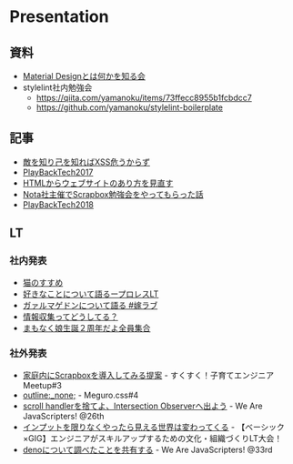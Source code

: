 # Presentation

## 資料
- [Material Designとは何かを知る会](https://speakerdeck.com/yamanoku/material-designtohahe-kawozhi-ruhui)
- stylelint社内勉強会
    - https://qiita.com/yamanoku/items/73ffecc8955b1fcbdcc7
    - https://github.com/yamanoku/stylelint-boilerplate

## 記事
- [敵を知り己を知ればXSS危うからず](https://scrapbox.io/yamanoku/%E6%95%B5%E3%82%92%E7%9F%A5%E3%82%8A%E5%B7%B1%E3%82%92%E7%9F%A5%E3%82%8C%E3%81%B0XSS%E5%8D%B1%E3%81%86%E3%81%8B%E3%82%89%E3%81%9A)
- [PlayBackTech2017](https://scrapbox.io/yamanoku/PlayBackTech2017)
- [HTMLからウェブサイトのあり方を見直す](https://scrapbox.io/yamanoku/HTML%E3%81%8B%E3%82%89%E3%82%A6%E3%82%A7%E3%83%96%E3%82%B5%E3%82%A4%E3%83%88%E3%81%AE%E3%81%82%E3%82%8A%E6%96%B9%E3%82%92%E8%A6%8B%E7%9B%B4%E3%81%99)
- [Nota社主催でScrapbox勉強会をやってもらった話](https://blog.geek.co.jp/archives/2411)
- [PlayBackTech2018](https://scrapbox.io/yamanoku/PlayBackTech2018)

## LT
### 社内発表
- [猫のすすめ](https://yamanoku.net/LT/lt01/)
- [好きなことについて語るープロレスLT](https://yamanoku.net/LT/lt02/)
- [ガァルマゲドンについて語る #嫁ラブ](https://yamanoku.net/LT/lt03/)
- [情報収集ってどうしてる？](https://yamanoku.net/LT/lt04/)
- [まもなく娘生誕２周年だよ全員集合](https://yamanoku.net/LT/lt05/)
### 社外発表
- [家庭内にScrapboxを導入してみる提案](https://scrapbox.io/yamanoku/%E5%AE%B6%E5%BA%AD%E5%86%85%E3%81%ABScrapbox%E3%82%92%E5%B0%8E%E5%85%A5%E3%81%97%E3%81%A6%E3%81%BF%E3%82%8B%E6%8F%90%E6%A1%88) - すくすく！子育てエンジニア Meetup#3
- [outline:_none;](https://scrapbox.io/yamanoku/outline:_none%3B) - Meguro.css#4
- [scroll handlerを捨てよ、Intersection Observerへ出よう](https://scrapbox.io/yamanoku/scroll_handler%E3%82%92%E6%8D%A8%E3%81%A6%E3%82%88%E3%80%81Intersection_Observer%E3%81%B8%E5%87%BA%E3%82%88%E3%81%86) - We Are JavaScripters! @26th
- [インプットを限りなくやったら見える世界は変わってくる](https://scrapbox.io/yamanoku/%E3%82%A4%E3%83%B3%E3%83%97%E3%83%83%E3%83%88%E3%82%92%E9%99%90%E3%82%8A%E3%81%AA%E3%81%8F%E3%82%84%E3%81%A3%E3%81%9F%E3%82%89%E8%A6%8B%E3%81%88%E3%82%8B%E4%B8%96%E7%95%8C%E3%81%AF%E5%A4%89%E3%82%8F%E3%81%A3%E3%81%A6%E3%81%8F%E3%82%8B) - 【ベーシック×GIG】エンジニアがスキルアップするための文化・組織づくりLT大会！
- [denoについて調べたことを共有する](https://scrapbox.io/yamanoku/deno%E3%81%AB%E3%81%A4%E3%81%84%E3%81%A6%E8%AA%BF%E3%81%B9%E3%81%9F%E3%81%93%E3%81%A8%E3%82%92%E5%85%B1%E6%9C%89%E3%81%99%E3%82%8B) - We Are JavaScripters! @33rd

